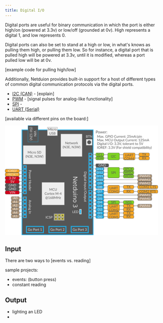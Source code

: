 ```yaml
---
title: Digital I/O
---
```


Digital ports are useful for binary communication in which the port is either high/on (powered at 3.3v) or low/off (grounded at 0v). High represents a digital 1, and low represents 0. 

Digital ports can also be set to stand at a high or low, in what's knows as pulling them high, or pulling them low. So for instance, a digital port that is pulled high will be powered at 3.3v, until it is modified, whereas a port pulled low will be at 0v.



[example code for pulling high/low]


Additionally, Netduion provides built-in support for a host of different types of common digital communication protocols via the digital ports. 

* [I2C (CAN)](Digital/CAN/) - [explain]
* [PWM](Digital/PWM/) - [signal pulses for analog-like functionality]
* [SPI](Digital/SPI/) - 
* [UART (Serial)](Digital/UART/)

[available via different pins on the board:]

![](../../About/Netduino3_Pinout.svg)

## Input

There are two ways to 
[events vs. reading]

sample projects:

 * events: (button press)
 * constant reading

## Output
 * lighting an LED
 * 
 